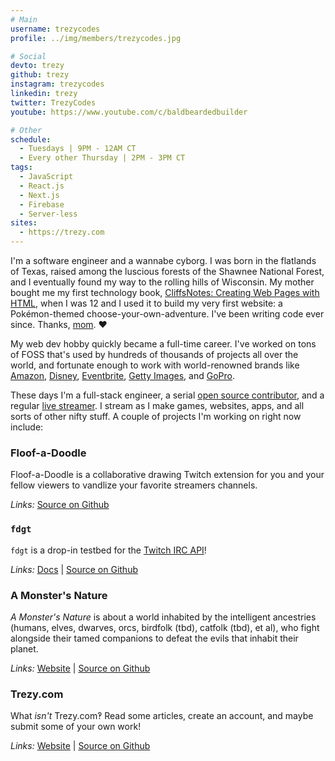 ```yaml
---
# Main
username: trezycodes
profile: ../img/members/trezycodes.jpg

# Social
devto: trezy
github: trezy
instagram: trezycodes
linkedin: trezy
twitter: TrezyCodes
youtube: https://www.youtube.com/c/baldbeardedbuilder

# Other
schedule:
  - Tuesdays | 9PM - 12AM CT
  - Every other Thursday | 2PM - 3PM CT
tags:
  - JavaScript
  - React.js
  - Next.js
  - Firebase
  - Server-less
sites:
  - https://trezy.com
---
```


I'm a software engineer and a wannabe cyborg. I was born in the flatlands of Texas, raised among the luscious forests of the Shawnee National Forest, and I eventually found my way to the rolling hills of Wisconsin. My mother bought me my first technology book, [CliffsNotes: Creating Web Pages with HTML][CliffsNotes Book], when I was 12 and I used it to build my very first website: a Pokémon-themed choose-your-own-adventure. I've been writing code ever since. Thanks, [mom][Mom]. ❤️

My web dev hobby quickly became a full-time career. I've worked on tons of FOSS that's used by hundreds of thousands of projects all over the world, and fortunate enough to work with world-renowned brands like [Amazon][Amazon], [Disney][Disney], [Eventbrite][Eventbrite], [Getty Images][Getty], and [GoPro][GoPro].

These days I'm a full-stack engineer, a serial [open source contributor][Trezy on Github], and a regular [live streamer][TrezyCodes on Twitch]. I stream as I make games, websites, apps, and all sorts of other nifty stuff. A couple of projects I'm working on right now include:

### Floof-a-Doodle

Floof-a-Doodle is a collaborative drawing Twitch extension for you and your fellow viewers to vandlize your favorite streamers channels.

*Links:* [Source on Github][Floof-a-Doodle Source on Github]

### `fdgt`

`fdgt` is a drop-in testbed for the [Twitch IRC API][Twitch IRC API]!

*Links:* [Docs][fdgt Docs] | [Source on Github][fdgt Source on Github]

### A Monster's Nature

*A Monster's Nature* is about a world inhabited by the intelligent ancestries (humans, elves, dwarves, orcs, birdfolk (tbd), catfolk (tbd), et al), who fight alongside their tamed companions to defeat the evils that inhabit their planet.

*Links:* [Website][A Monster's Nature Website] | [Source on Github][A Monster's Nature Source on Github]

### Trezy.com

What *isn't* Trezy.com‽ Read some articles, create an account, and maybe submit some of your own work!

*Links:* [Website][Trezy.com] | [Source on Github][Trezy.com Source on Github]

<!-- Client Links -->
[Amazon]: https://amazon.com "Amazon"
[Disney]: https://disney.com "Disney"
[Eventbrite]: https://eventbrite.com "Eventbrite"
[Getty]: https://gettyimages.com "Getty"
[GoPro]: https://gopro.com "GoPro"

<!-- Miscellaneous Links -->
[CliffsNotes Book]: https://www.amazon.com/dp/0764585304?tag=trezycodes-20 "'CliffsNotes: Creating Web Pages with HTML' on Amazon"
[Mom]: https://twitter.com/ChildofKi "Child of Ki on Twitter"
[Twitch IRC API]: https://dev.twitch.tv/docs/irc "Twitch IRC API"

<!-- Project Links -->
[A Monster's Nature Source on Github]: https://github.com/trezy-studios/amonstersnature
[A Monster's Nature Website]: https://amonstersnature.com/
[fdgt Docs]: https://github.com/trezy-studios/fdgt#readme
[fdgt Source on Github]: https://github.com/trezy-studios/fdgt
[Floof-a-Doodle Source on Github]: https://github.com/trezy-studios/floof-a-doodle "Floof-a-Doodle Source on Github"
[Trezy.com]: https://trezy.com "Trezy.com"
[Trezy.com Source on Github]: https://github.com/trezy-studios/trezy.com "Trezy.com Source on Github"

<!-- Social Links -->
[Trezy on Github]: https://github.com/trezy/ "Trezy on Github"
[TrezyCodes on Twitch]: https://twitch.tv/TrezyCodes "TrezyCodes on Twitch"
